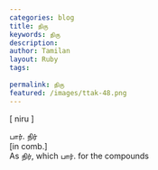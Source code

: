 ```yaml
---
categories: blog
title: நிரு
keywords: நிரு
description: 
author: Tamilan
layout: Ruby
tags: 
 
permalink: நிரு
featured: /images/ttak-48.png
---
```

  
[ niru ]  
  
பார். நிர்  
[in comb.]  
As நிர், which பார். for the compounds